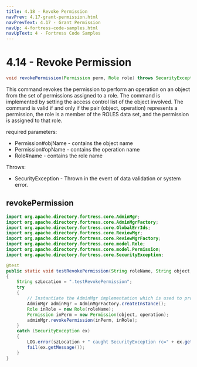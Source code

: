 ```yaml
---
title: 4.18 - Revoke Permission
navPrev: 4.17-grant-permission.html
navPrevText: 4.17 - Grant Permission
navUp: 4-fortress-code-samples.html
navUpText: 4 - Fortress Code Samples
---
```


# 4.14 - Revoke Permission

```java
void revokePermission(Permission perm, Role role) throws SecurityException
```

This command revokes the permission to perform an operation on an object from the set of permissions assigned to a role. 
The command is implemented by setting the access control list of the object involved. 
The command is valid if and only if the pair (object, operation) represents a permission, the role is a member of the ROLES data set, and the permission is assigned to that role.

required parameters:
- Permission#objName - contains the object name
- Permission#opName - contains the operation name
- Role#name - contains the role name

Throws:
- SecurityException - Thrown in the event of data validation or system error.


## revokePermission

```java
import org.apache.directory.fortress.core.AdminMgr;
import org.apache.directory.fortress.core.AdminMgrFactory;
import org.apache.directory.fortress.core.GlobalErrIds;
import org.apache.directory.fortress.core.ReviewMgr;
import org.apache.directory.fortress.core.ReviewMgrFactory;
import org.apache.directory.fortress.core.model.Role;
import org.apache.directory.fortress.core.model.Permission;
import org.apache.directory.fortress.core.SecurityException;

@test
public static void testRevokePermission(String roleName, String object, String operation)
{
    String szLocation = ".testRevokePermission";
    try
    {
        // Instantiate the AdminMgr implementation which is used to provision RBAC policies.
        AdminMgr adminMgr = AdminMgrFactory.createInstance();
        Role inRole = new Role(roleName);
        Permission inPerm = new Permission(object, operation);
        adminMgr.revokePermission(inPerm, inRole);
    }
    catch (SecurityException ex)
    {
        LOG.error(szLocation + " caught SecurityException rc=" + ex.getErrorId() + ", msg=" + ex.getMessage(), ex);
        fail(ex.getMessage());
    }
}
```
